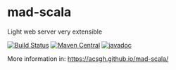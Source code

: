 # mad-scala
Light web server very extensible

[![Build Status](https://travis-ci.org/acsgh/mad-scala.svg?branch=master)](https://travis-ci.org/acsgh/mad-scala)
[![Maven Central](https://img.shields.io/maven-central/v/com.github.acsgh.mad.scala/core_2.13.svg?label=Maven%20Central)](https://search.maven.org/search?q=g:%22com.github.acsgh.mad.scala%22%20AND%20a:%22core_2.13%22)
[![javadoc](https://javadoc.io/badge2/com.github.acsgh.mad.scala/core_2.13/javadoc.svg)](https://javadoc.io/doc/com.github.acsgh.mad.scala/core_2.13)
 
More information in:
https://acsgh.github.io/mad-scala/
